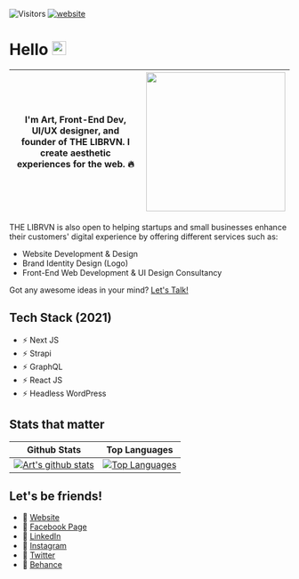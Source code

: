 
![Visitors]( https://visitor-badge.glitch.me/badge?page_id=crtved )
<a href="https://artsandiego.dev">
![website](https://img.shields.io/badge/portfolio-artsandiego.dev-yellow)
 </a>
# Hello <img src="https://media.giphy.com/media/hvRJCLFzcasrR4ia7z/giphy.gif" width="25px">

| I'm Art, Front-End Dev, UI/UX designer, and founder of THE LIBRVN. I create aesthetic experiences for the web. :fire: | <img src="https://media.giphy.com/media/LmNwrBhejkK9EFP504/giphy.gif" width="250px"/> |
|--|--|

THE LIBRVN is also open to helping startups and small businesses enhance their customers' digital experience by offering different services such as:
- Website Development & Design
- Brand Identity Design (Logo)
- Front-End Web Development & UI Design Consultancy

Got any awesome ideas in your mind? [Let's Talk!](mailto:crtved.artsandiego@gmail.com)

## Tech Stack (2021) 
- ⚡ Next JS
- ⚡ Strapi
- ⚡ GraphQL
- ⚡ React JS
- ⚡ Headless WordPress

## Stats that matter
| Github Stats | Top Languages |
|--|--|
| [![Art's github stats](https://github-readme-stats.vercel.app/api?username=crtved&show_icons=true&theme=nord&count_private=true)](#) | [![Top Languages](https://github-readme-stats.vercel.app/api/top-langs/?username=crtved&layout=compact&theme=nord)](#) |

## Let's be friends!
- 📍 [Website](https://artsandiego.dev/)
- 📍 [Facebook Page](https://fb.com/thelibrvn)
- 📍 [LinkedIn](https://www.linkedin.com/in/artsandiego/)
- 📍 [Instagram](https://www.instagram.com/thelibrvn)
- 📍 [Twitter](https://www.twitter.com/thelibrvn)
- 📍 [Behance](https://www.behance.net/thelibrvn)
